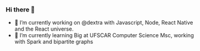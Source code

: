 ### Hi there 👋

- 🔭 I’m currently working on @dextra with Javascript, Node, React Native and the React universe.
- 🌱 I’m currently learning Big at UFSCAR Computer Science Msc, working with Spark and bipartite graphs


